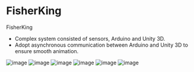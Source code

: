 # FisherKing

FisherKing
- Complex system consisted of sensors, Arduino and Unity 3D.
- Adopt asynchronous communication between Arduino and Unity 3D to ensure smooth animation.

![image](https://github.com/jinqingxu/FisherKing/tree/master/images/scenario1.png)
![image](https://github.com/jinqingxu/FisherKing/tree/master/images/scenario2.png)
![image](https://github.com/jinqingxu/FisherKing/tree/master/images/scenario3.png)
![image](https://github.com/jinqingxu/FisherKing/tree/master/images/hardware1.png)
![image](https://github.com/jinqingxu/FisherKing/tree/master/images/hardware2.png)
![image](https://github.com/jinqingxu/FisherKing/tree/master/images/hardware3.png)
